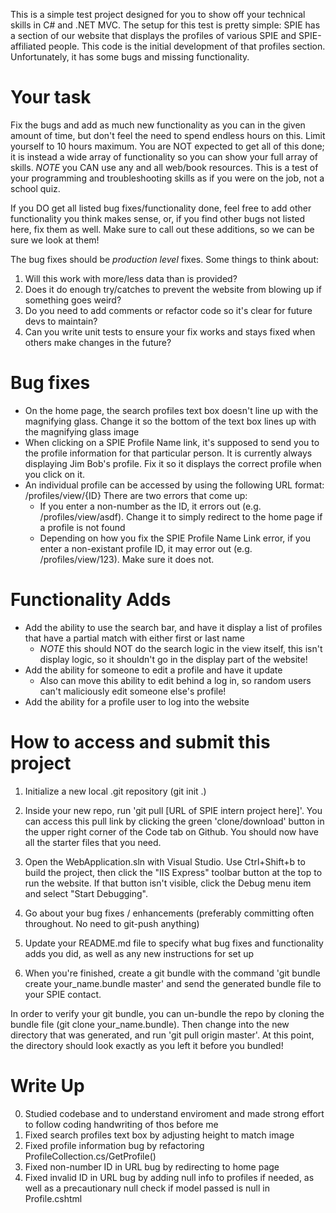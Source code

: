 This is a simple test project designed for you to show off your technical skills in C# and .NET MVC. The setup for this test is pretty simple: SPIE has a section of our website that displays the profiles of various SPIE and SPIE-affiliated people. This code is the initial development of that profiles section. Unfortunately, it has some bugs and missing functionality.

# Your task
Fix the bugs and add as much new functionality as you can in the given amount of time, but don't feel the need to spend endless hours on this.  Limit yourself to 10 hours maximum. You are NOT expected to get all of this done; it is instead a wide array of functionality so you can show your full array of skills. *NOTE* you CAN use any and all web/book resources. This is a test of your programming and troubleshooting skills as if you were on the job, not a school quiz.

If you DO get all listed bug fixes/functionality done, feel free to add other functionality you think makes sense, or, if you find other bugs not listed here, fix them as well. Make sure to call out these additions, so we can be sure we look at them!

The bug fixes should be *production level* fixes. Some things to think about:
1. Will this work with more/less data than is provided?
2. Does it do enough try/catches to prevent the website from blowing up if something goes weird?
3. Do you need to add comments or refactor code so it's clear for future devs to maintain?
4. Can you write unit tests to ensure your fix works and stays fixed when others make changes in the future?

# Bug fixes
* On the home page, the search profiles text box doesn't line up with the magnifying glass. Change it so the bottom of the text box lines up with the magnifying glass image
* When clicking on a SPIE Profile Name link, it's supposed to send you to the profile information for that particular person. It is currently always displaying Jim Bob's profile. Fix it so it displays the correct profile when you click on it.
* An individual profile can be accessed by using the following URL format: /profiles/view/{ID} There are two errors that come up:
  * If you enter a non-number as the ID, it errors out (e.g. /profiles/view/asdf). Change it to simply redirect to the home page if a profile is not found
  * Depending on how you fix the SPIE Profile Name Link error, if you enter a non-existant profile ID, it may error out (e.g. /profiles/view/123). Make sure it does not.

# Functionality Adds
* Add the ability to use the search bar, and have it display a list of profiles that have a partial match with either first or last name
  * *NOTE* this should NOT do the search logic in the view itself, this isn't display logic, so it shouldn't go in the display part of the website!
* Add the ability for someone to edit a profile and have it update
  * Also can move this ability to edit behind a log in, so random users can't maliciously edit someone else's profile!
* Add the ability for a profile user to log into the website


# How to access and submit this project

1. Initialize a new local .git repository (git init .)
2. Inside your new repo, run 'git pull [URL of SPIE intern project here]'. You can access this pull link by clicking the green 'clone/download' button in the upper right corner of the Code tab on Github. You should now have all the starter files that you need.
3. Open the WebApplication.sln with Visual Studio. Use Ctrl+Shift+b to build the project, then click the "IIS Express" toolbar button at the top to run the website. If that button isn't visible, click the Debug menu item and select "Start Debugging".

4. Go about your bug fixes / enhancements (preferably committing often throughout.  No need to git-push anything)
5. Update your README.md file to specify what bug fixes and functionality adds you did, as well as any new instructions for set up
6. When you're finished, create a git bundle with the command 'git bundle create your_name.bundle master' and send the generated bundle file to your SPIE contact.

In order to verify your git bundle, you can un-bundle the repo by cloning the bundle file (git clone your_name.bundle).  Then change into the new directory that was generated, and run 'git pull origin master'.  At this point, the directory should look exactly as you left it before you bundled!


# Write Up
0. Studied codebase and to understand enviroment and made strong effort to follow coding handwriting of thos before me
1. Fixed search profiles text box by adjusting height to match image
2. Fixed profile information bug by refactoring ProfileCollection.cs/GetProfile()
3. Fixed non-number ID in URL bug by redirecting to home page
4. Fixed invalid ID in URL bug by adding null info to profiles if needed, as well as a precautionary null check if model passed is null in Profile.cshtml
